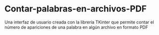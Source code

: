 # Contar-palabras-en-archivos-PDF
Una interfaz de usuario creada con la librería TKinter que permite contar el número de apariciones de una palabra en algún archivo en formato PDF
